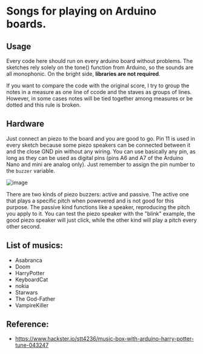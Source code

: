 # Songs for playing on Arduino boards.

## Usage

Every code here should run on every arduino board without problems. The sketches rely solely on the tone() function from Arduino, so the sounds are all monophonic. On the bright side, **libraries are not required**.

If you want to compare the code with the original score, I try to group the notes in a measure as one line of ccode and the staves as groups of lines. However, in some cases notes will be tied together among measures or be dotted and this rule is broken.

## Hardware

Just connect an piezo to the board and you are good to go. Pin 11 is used in every sketch because some piezo speakers can be connected between it and the close GND pin without any wiring. You can use basically any pin, as long  as they can be used as digital pins (pins A6 and A7 of the Arduino Nano and mini are analog only). Just remember to assign the pin number to the `buzzer` variable. 

![image](https://user-images.githubusercontent.com/114398468/211278368-b24b6239-9d41-4fb4-aaca-1519a006fd9e.png)


There are two kinds of piezo buzzers: active and passive. The active one that plays a specific pitch when powevered and is not good for this purpose. The passive kind functions like a speaker, reproducing the pitch you apply to it. You can test the piezo speaker with the "blink" example, the good piezo speaker will just click, while the other kind will play a pitch every other second.

## List of musics:

- Asabranca
- Doom
- HarryPotter
- KeyboardCat
- nokia
- Starwars
- The God-Father
- VampireKiller

## Reference:

- https://www.hackster.io/stt4236/music-box-with-arduino-harry-potter-tune-043247
